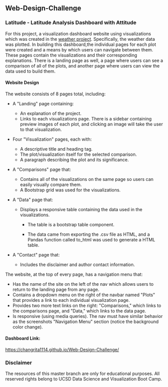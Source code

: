 ## Web-Design-Challenge
### Latitude - Latitude Analysis Dashboard with Attitude
For this project, a visualization dashboard website using visualizations which was created in the [weather project](https://github.com/changrita1114/python-api-challenge). Specifically, the weather data was plotted.
In building this dashboard,the individual pages for each plot were created and a means by which users can navigate between them. These pages contain the visualizations and their corresponding explanations. There is a landing page as well, a page where users can see a comparison of all of the plots, and another page where users can view the data used to build them.
#### Website Design
The website consists of 8 pages total, including:
* A "Landing" page containing:

    * An explanation of the project.
    * Links to each visualizations page. There is a sidebar containing preview images of each plot, and clicking an image will take the user to that visualization.

* Four "Visualization" pages, each with:

    * A descriptive title and heading tag.
    * The plot/visualization itself for the selected comparison.
    * A paragraph describing the plot and its significance.

* A "Comparisons" page that:

    * Contains all of the visualizations on the same page so users can easily visually compare them.
    * A Bootstrap grid was used for the visualizations.

* A "Data" page that:

    * Displays a responsive table containing the data used in the visualizations.

      * The table is a bootstrap table component.

      * The data came from exporting the .csv file as HTML, and a Pandas function called to_html was used to generate a HTML table.

* A "Contact" page that:
    * Includes the disclaimer and author contact information.

The website, at the top of every page, has a navigation menu that:

*    Has the name of the site on the left of the nav which allows users to return to the landing page from any page.
*    Contains a dropdown menu on the right of the navbar named "Plots" that provides a link to each individual visualization page.
*    Provides two more text links on the right: "Comparisons," which links to the comparisons page, and "Data," which links to the data page.
*    Is responsive (using media queries). The nav must have similar behavior as the screenshots "Navigation Menu" section (notice the background color change).

#### Dashboard Link:
https://changrita1114.github.io/Web-Design-Challenge/
### Disclaimer
The resources of this master branch are only for educational purposes. All reserved rights belong to UCSD Data Science and Visualization Boot Camp.
